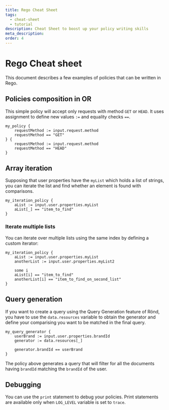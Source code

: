 ```yaml
---
title: Rego Cheat Sheet
tags:
  - cheat-sheet
  - tutorial
description: Cheat Sheet to boost up your policy writing skills
meta_description: 
order: 4
---
```


# Rego Cheat sheet

This document describes a few examples of policies that can be written in Rego.

## Policies composition in OR

This simple policy will accept only requests with method `GET` or `HEAD`. It uses assignment to define new values `:=` and equality checks `==`.

```rego
my_policy {
    requestMethod := input.request.method
    requestMethod == "GET"
} {
    requestMethod := input.request.method
    requestMethod == "HEAD"
}
```

## Array iteration

Supposing that user properties have the `myList` which holds a list of strings, you can iterate the list and find whether an element is found with comparisons.

```rego
my_iteration_policy {
    aList := input.user.properties.myList
    aList[_] == "item_to_find"
}
```

### Iterate multiple lists

You can iterate over multiple lists using the same index by defining a custom iterator:

```rego
my_iteration_policy {
    aList := input.user.properties.myList
    anotherList := input.user.properties.myList2
    
    some i
    aList[i] == "item_to_find"
    anotherList[i] == "item_to_find_on_second_list"
}
```

## Query generation

If you want to create a query using the Query Generation feature of Rönd, you have to use the `data.resources` variable to obtain the generator and define your comparising you want to be matched in the final query.

```rego
my_query_generator {
    userBrand := input.user.properties.brandId
    generator := data.resources[_]

    generator.brandId == userBrand
}
```

The policy above generates a query that will filter for all the documents having `brandId` matching the `brandId` of the user.

## Debugging

You can use the `print` statement to debug your policies. Print statements are available only when `LOG_LEVEL` variable is set to `trace`.
